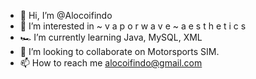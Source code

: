 - 👋 Hi, I’m @Alocoifindo
- 🌅 I’m interested in  ~ v a p o r w a v e   ~ a e s t h e t i c s
- 🏎️ I’m currently learning Java, MySQL, XML
- 🌌 I’m looking to collaborate on Motorsports SIM.
- 📫 How to reach me alocoifindo@gmail.com

<!---
Alocoifindo/Alocoifindo is a 🎑🌌 bio 🌌🎑 repository because its `README.md` (this file) appears on your GitHub profile.
You can click the Preview link to take a look at your changes.
--->
